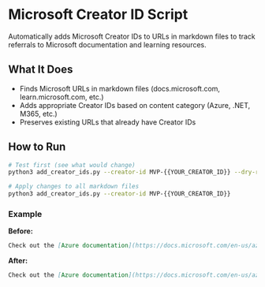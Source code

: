 # Microsoft Creator ID Script

Automatically adds Microsoft Creator IDs to URLs in markdown files to track referrals to Microsoft documentation and learning resources.

## What It Does

* Finds Microsoft URLs in markdown files (docs.microsoft.com, learn.microsoft.com, etc.)
* Adds appropriate Creator IDs based on content category (Azure, .NET, M365, etc.)
* Preserves existing URLs that already have Creator IDs

## How to Run

```bash
# Test first (see what would change)
python3 add_creator_ids.py --creator-id MVP-{{YOUR_CREATOR_ID}} --dry-run

# Apply changes to all markdown files
python3 add_creator_ids.py --creator-id MVP-{{YOUR_CREATOR_ID}}
```

### Example

**Before:**

```markdown
Check out the [Azure documentation](https://docs.microsoft.com/en-us/azure/) for more info.
```

**After:**

```markdown
Check out the [Azure documentation](https://docs.microsoft.com/en-us/azure/?WT.mc_id=AZ-MVP-33518) for more info.
```
